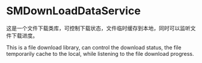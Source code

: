 # SMDownLoadDataService
这是一个文件下载类库，可控制下载状态，文件临时缓存到本地，同时可以监听文件下载进度。

This is a file download library, can control the download status, the file temporarily cache to the local, while listening to the file download progress.
